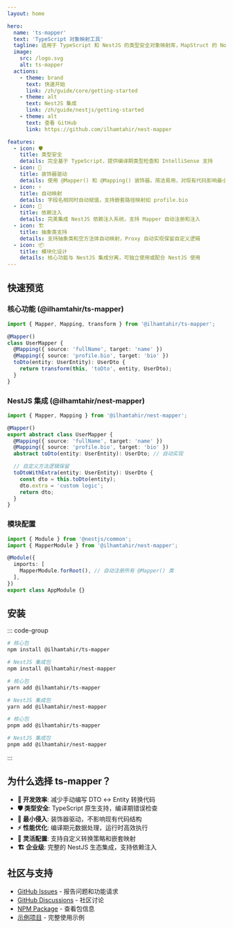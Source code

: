 ```yaml
---
layout: home

hero:
  name: 'ts-mapper'
  text: 'TypeScript 对象映射工具'
  tagline: 适用于 TypeScript 和 NestJS 的类型安全对象映射库，MapStruct 的 Node.js 替代方案
  image:
    src: /logo.svg
    alt: ts-mapper
  actions:
    - theme: brand
      text: 快速开始
      link: /zh/guide/core/getting-started
    - theme: alt
      text: NestJS 集成
      link: /zh/guide/nestjs/getting-started
    - theme: alt
      text: 查看 GitHub
      link: https://github.com/ilhamtahir/nest-mapper

features:
  - icon: 🛡️
    title: 类型安全
    details: 完全基于 TypeScript，提供编译期类型检查和 IntelliSense 支持
  - icon: 🎯
    title: 装饰器驱动
    details: 使用 @Mapper() 和 @Mapping() 装饰器，简洁易用，对现有代码影响最小
  - icon: ⚡
    title: 自动映射
    details: 字段名相同时自动赋值，支持嵌套路径映射如 profile.bio
  - icon: 🔄
    title: 依赖注入
    details: 完美集成 NestJS 依赖注入系统，支持 Mapper 自动注册和注入
  - icon: 🏗️
    title: 抽象类支持
    details: 支持抽象类和空方法体自动映射，Proxy 自动实现保留自定义逻辑
  - icon: 📦
    title: 模块化设计
    details: 核心功能与 NestJS 集成分离，可独立使用或配合 NestJS 使用
---
```


## 快速预览

### 核心功能 (@ilhamtahir/ts-mapper)

```typescript
import { Mapper, Mapping, transform } from '@ilhamtahir/ts-mapper';

@Mapper()
class UserMapper {
  @Mapping({ source: 'fullName', target: 'name' })
  @Mapping({ source: 'profile.bio', target: 'bio' })
  toDto(entity: UserEntity): UserDto {
    return transform(this, 'toDto', entity, UserDto);
  }
}
```

### NestJS 集成 (@ilhamtahir/nest-mapper)

```typescript
import { Mapper, Mapping } from '@ilhamtahir/nest-mapper';

@Mapper()
export abstract class UserMapper {
  @Mapping({ source: 'fullName', target: 'name' })
  @Mapping({ source: 'profile.bio', target: 'bio' })
  abstract toDto(entity: UserEntity): UserDto; // 自动实现

  // 自定义方法逻辑保留
  toDtoWithExtra(entity: UserEntity): UserDto {
    const dto = this.toDto(entity);
    dto.extra = 'custom logic';
    return dto;
  }
}
```

### 模块配置

```typescript
import { Module } from '@nestjs/common';
import { MapperModule } from '@ilhamtahir/nest-mapper';

@Module({
  imports: [
    MapperModule.forRoot(), // 自动注册所有 @Mapper() 类
  ],
})
export class AppModule {}
```

## 安装

::: code-group

```bash [npm]
# 核心包
npm install @ilhamtahir/ts-mapper

# NestJS 集成包
npm install @ilhamtahir/nest-mapper
```

```bash [yarn]
# 核心包
yarn add @ilhamtahir/ts-mapper

# NestJS 集成包
yarn add @ilhamtahir/nest-mapper
```

```bash [pnpm]
# 核心包
pnpm add @ilhamtahir/ts-mapper

# NestJS 集成包
pnpm add @ilhamtahir/nest-mapper
```

:::

## 为什么选择 ts-mapper？

- **🚀 开发效率**: 减少手动编写 DTO ↔ Entity 转换代码
- **🛡️ 类型安全**: TypeScript 原生支持，编译期错误检查
- **🎯 最小侵入**: 装饰器驱动，不影响现有代码结构
- **⚡ 性能优化**: 编译期元数据处理，运行时高效执行
- **🔧 灵活配置**: 支持自定义转换策略和嵌套映射
- **🏗️ 企业级**: 完整的 NestJS 生态集成，支持依赖注入

## 社区与支持

- [GitHub Issues](https://github.com/ilhamtahir/nest-mapper/issues) - 报告问题和功能请求
- [GitHub Discussions](https://github.com/ilhamtahir/nest-mapper/discussions) - 社区讨论
- [NPM Package](https://www.npmjs.com/package/@ilhamtahir/ts-mapper) - 查看包信息
- [示例项目](https://github.com/ilhamtahir/nest-mapper/tree/main/examples) - 完整使用示例
